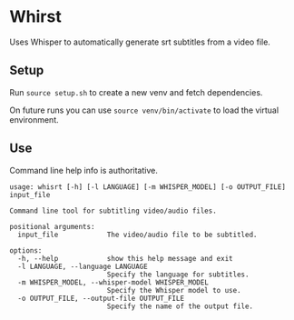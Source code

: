 # Whirst
Uses Whisper to automatically generate srt subtitles from a video file.

## Setup
Run `source setup.sh` to create a new venv and fetch dependencies.

On future runs you can use `source venv/bin/activate` to load the virtual environment.

## Use
Command line help info is authoritative.
```
usage: whisrt [-h] [-l LANGUAGE] [-m WHISPER_MODEL] [-o OUTPUT_FILE] input_file

Command line tool for subtitling video/audio files.

positional arguments:
  input_file            The video/audio file to be subtitled.

options:
  -h, --help            show this help message and exit
  -l LANGUAGE, --language LANGUAGE
                        Specify the language for subtitles.
  -m WHISPER_MODEL, --whisper-model WHISPER_MODEL
                        Specify the Whisper model to use.
  -o OUTPUT_FILE, --output-file OUTPUT_FILE
                        Specify the name of the output file.
```
